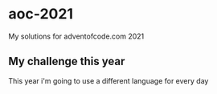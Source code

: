 # aoc-2021
My solutions for adventofcode.com 2021

## My challenge this year

This year i'm going to use a different language for every day

